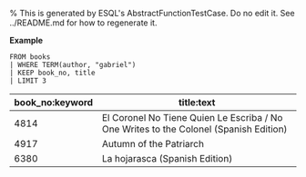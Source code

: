 % This is generated by ESQL's AbstractFunctionTestCase. Do no edit it. See ../README.md for how to regenerate it.

**Example**

```esql
FROM books
| WHERE TERM(author, "gabriel")
| KEEP book_no, title
| LIMIT 3
```

| book_no:keyword | title:text |
| --- | --- |
| 4814 | El Coronel No Tiene Quien Le Escriba / No One Writes to the Colonel (Spanish Edition) |
| 4917 | Autumn of the Patriarch |
| 6380 | La hojarasca (Spanish Edition) |


